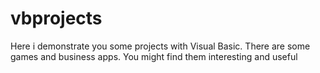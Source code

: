 # vbprojects
Here i demonstrate you some projects with Visual Basic. There are some games and business apps. You might find them interesting and useful
